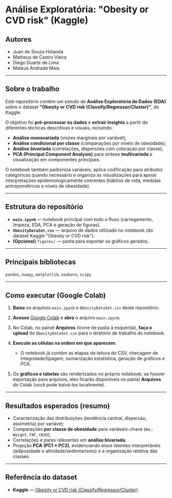 # Análise Exploratória: "Obesity or CVD risk" (Kaggle)

## Autores

- Juan de Souza Holanda
- Matheus de Castro Vieira
- Diego Duarte de Lima
- Mateus Andrade Maia

---

## Sobre o trabalho

Este repositório contém um estudo de **Análise Exploratória de Dados (EDA)** sobre o dataset **"Obesity or CVD risk (Classify/Regressor/Cluster)"**, do Kaggle.

O objetivo foi **pré-processar os dados** e **extrair insights** a partir de diferentes técnicas descritivas e visuais, incluindo:

- **Análise monovariada** (visões marginais por variável);
- **Análise condicional por classe** (comparações por níveis de obesidade);
- **Análise bivariada** (correlações, dispersões com coloração por classe);
- **PCA (Principal Component Analysis)** para síntese **multivariada** e visualização em componentes principais.

O notebook também padroniza variáveis, aplica codificação para atributos categóricos quando necessário e organiza as visualizações para apoiar interpretações epidemiologicamente coerentes (hábitos de vida, medidas antropométricas e níveis de obesidade).

---

## Estrutura do repositório

- **`main.ipynb`** — notebook principal com todo o fluxo (carregamento, limpeza, EDA, PCA e geração de figuras).
- **`ObesityDataSet.csv`** — arquivo de dados utilizado no notebook (do dataset Kaggle "Obesity or CVD risk").
- **(Opcional)** `figures/` — pasta para exportar os gráficos gerados.

---

## Principais bibliotecas

`pandas`, `numpy`, `matplotlib`, `seaborn`, `scipy`

---

## Como executar (Google Colab)

1. **Baixe** os arquivos `main.ipynb` e `ObesityDataSet.csv` deste repositório.

2. **Acesse** [Google Colab](https://colab.research.google.com/) e **abra** o arquivo `main.ipynb`.

3. No Colab, no painel **Arquivos** (ícone de pasta à esquerda), **faça o upload** do `ObesityDataSet.csv` para o diretório de trabalho do notebook.

4. **Execute as células na ordem em que aparecem.**
   - O notebook já contém as etapas de leitura do CSV, checagem de integridade/tipagem, sumarização estatística, geração de gráficos e PCA.

5. Os **gráficos e tabelas** são renderizados no próprio notebook; se houver exportação para arquivos, eles ficarão disponíveis no painel **Arquivos** do Colab (você pode baixá-los localmente).

---

## Resultados esperados (resumo)

- Caracterização das distribuições (tendência central, dispersão, assimetria) por variável;
- Comparações **por classe de obesidade** para variáveis-chave (ex.: `Weight`, `FAF`, `CH2O`);
- Correlações e pares relevantes em **análise bivariada**;
- Projeção **PCA (PC1 × PC2)**, evidenciando eixos latentes interpretáveis (adiposidade e atividade/sedentarismo) e a organização relativa das classes.

---

## Referência do dataset

- **Kaggle** — [Obesity or CVD risk (Classify/Regressor/Cluster)](https://www.kaggle.com/datasets/aravindpcoder/obesity-or-cvd-risk-classifyregressorcluster)

  
